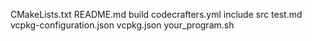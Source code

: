 CMakeLists.txt
README.md
build
codecrafters.yml
include
src
test.md
vcpkg-configuration.json
vcpkg.json
your_program.sh
